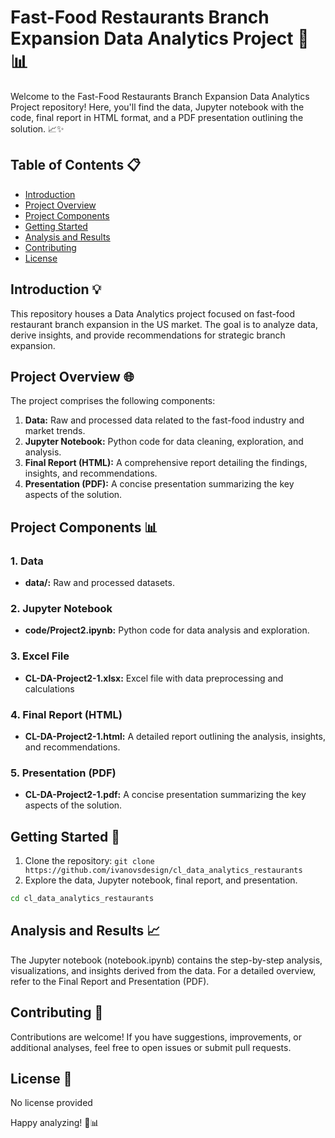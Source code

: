 # Fast-Food Restaurants Branch Expansion Data Analytics Project 🍔📊

Welcome to the Fast-Food Restaurants Branch Expansion Data Analytics Project repository! Here, you'll find the data, Jupyter notebook with the code, final report in HTML format, and a PDF presentation outlining the solution. 📈✨
## Table of Contents 📋

- [Introduction](#introduction)
- [Project Overview](#project-overview)
- [Project Components](#project-components)
- [Getting Started](#getting-started)
- [Analysis and Results](#analysis-and-results)
- [Contributing](#contributing)
- [License](#license)

## Introduction 💡

This repository houses a Data Analytics project focused on fast-food restaurant branch expansion in the US market. The goal is to analyze data, derive insights, and provide recommendations for strategic branch expansion.

## Project Overview 🌐

The project comprises the following components:

1. **Data:** Raw and processed data related to the fast-food industry and market trends.
2. **Jupyter Notebook:** Python code for data cleaning, exploration, and analysis.
3. **Final Report (HTML):** A comprehensive report detailing the findings, insights, and recommendations.
4. **Presentation (PDF):** A concise presentation summarizing the key aspects of the solution.

## Project Components 📊

### 1. Data

- **data/:** Raw and processed datasets.
  
### 2. Jupyter Notebook

- **code/Project2.ipynb:** Python code for data analysis and exploration.

### 3. Excel File

- **CL-DA-Project2-1.xlsx:** Excel file with data preprocessing and calculations 

### 4. Final Report (HTML)

- **CL-DA-Project2-1.html:** A detailed report outlining the analysis, insights, and recommendations.

### 5. Presentation (PDF)

- **CL-DA-Project2-1.pdf:** A concise presentation summarizing the key aspects of the solution.

## Getting Started 🚀

1. Clone the repository: `git clone https://github.com/ivanovsdesign/cl_data_analytics_restaurants`
2. Explore the data, Jupyter notebook, final report, and presentation.

```bash
cd cl_data_analytics_restaurants
```
## Analysis and Results 📈
The Jupyter notebook (notebook.ipynb) contains the step-by-step analysis, visualizations, and insights derived from the data. For a detailed overview, refer to the Final Report and Presentation (PDF).

## Contributing 🤝
Contributions are welcome! If you have suggestions, improvements, or additional analyses, feel free to open issues or submit pull requests.

## License 📝
No license provided

Happy analyzing! 🍟📊
